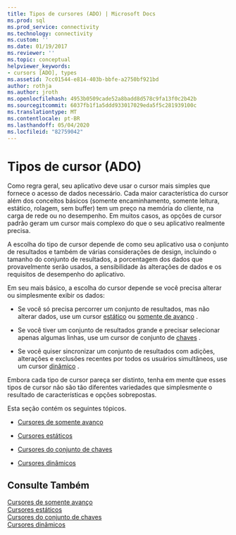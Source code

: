 ```yaml
---
title: Tipos de cursores (ADO) | Microsoft Docs
ms.prod: sql
ms.prod_service: connectivity
ms.technology: connectivity
ms.custom: ''
ms.date: 01/19/2017
ms.reviewer: ''
ms.topic: conceptual
helpviewer_keywords:
- cursors [ADO], types
ms.assetid: 7cc01544-e814-403b-bbfe-a2750bf921bd
author: rothja
ms.author: jroth
ms.openlocfilehash: 4953b0509cade52a8badd8d578c9fa13f0c2b42b
ms.sourcegitcommit: 6037fb1f1a5ddd933017029eda5f5c281939100c
ms.translationtype: MT
ms.contentlocale: pt-BR
ms.lasthandoff: 05/04/2020
ms.locfileid: "82759042"
---
```

# <a name="types-of-cursors-ado"></a>Tipos de cursor (ADO)
Como regra geral, seu aplicativo deve usar o cursor mais simples que fornece o acesso de dados necessário. Cada maior característica do cursor além dos conceitos básicos (somente encaminhamento, somente leitura, estático, rolagem, sem buffer) tem um preço na memória do cliente, na carga de rede ou no desempenho. Em muitos casos, as opções de cursor padrão geram um cursor mais complexo do que o seu aplicativo realmente precisa.  
  
 A escolha do tipo de cursor depende de como seu aplicativo usa o conjunto de resultados e também de várias considerações de design, incluindo o tamanho do conjunto de resultados, a porcentagem dos dados que provavelmente serão usados, a sensibilidade às alterações de dados e os requisitos de desempenho do aplicativo.  
  
 Em seu mais básico, a escolha do cursor depende se você precisa alterar ou simplesmente exibir os dados:  
  
-   Se você só precisa percorrer um conjunto de resultados, mas não alterar dados, use um cursor [estático](../../../ado/guide/data/static-cursors.md) ou [somente de avanço](../../../ado/guide/data/forward-only-cursors.md) .  
  
-   Se você tiver um conjunto de resultados grande e precisar selecionar apenas algumas linhas, use um cursor de conjunto de [chaves](../../../ado/guide/data/keyset-cursors.md) .  
  
-   Se você quiser sincronizar um conjunto de resultados com adições, alterações e exclusões recentes por todos os usuários simultâneos, use um cursor [dinâmico](../../../ado/guide/data/dynamic-cursors.md) .  
  
 Embora cada tipo de cursor pareça ser distinto, tenha em mente que esses tipos de cursor não são tão diferentes variedades que simplesmente o resultado de características e opções sobrepostas.  
  
 Esta seção contém os seguintes tópicos.  
  
-   [Cursores de somente avanço](../../../ado/guide/data/forward-only-cursors.md)  
  
-   [Cursores estáticos](../../../ado/guide/data/static-cursors.md)  
  
-   [Cursores do conjunto de chaves](../../../ado/guide/data/keyset-cursors.md)  
  
-   [Cursores dinâmicos](../../../ado/guide/data/dynamic-cursors.md)  
  
## <a name="see-also"></a>Consulte Também  
 [Cursores de somente avanço](../../../ado/guide/data/forward-only-cursors.md)   
 [Cursores estáticos](../../../ado/guide/data/static-cursors.md)   
 [Cursores do conjunto de chaves](../../../ado/guide/data/keyset-cursors.md)   
 [Cursores dinâmicos](../../../ado/guide/data/dynamic-cursors.md)
